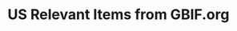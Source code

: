 ---
# Stories about GBIF-mediated US data
layout: compose
klass: compositionBlocks
title: US Relevant Items from GBIF.org
description: This page pulls in news, data use, and event stories from GBIF.org.
composition:

  - type: stories
    data: GBIFevents
---